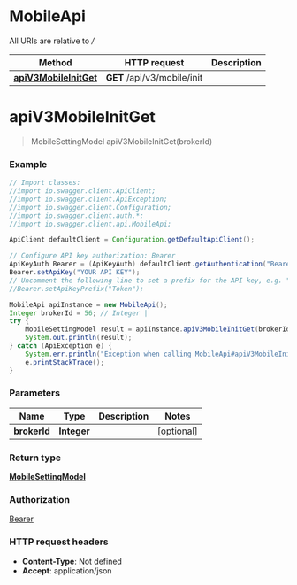 # MobileApi

All URIs are relative to */*

Method | HTTP request | Description
------------- | ------------- | -------------
[**apiV3MobileInitGet**](MobileApi.md#apiV3MobileInitGet) | **GET** /api/v3/mobile/init | 

<a name="apiV3MobileInitGet"></a>
# **apiV3MobileInitGet**
> MobileSettingModel apiV3MobileInitGet(brokerId)



### Example
```java
// Import classes:
//import io.swagger.client.ApiClient;
//import io.swagger.client.ApiException;
//import io.swagger.client.Configuration;
//import io.swagger.client.auth.*;
//import io.swagger.client.api.MobileApi;

ApiClient defaultClient = Configuration.getDefaultApiClient();

// Configure API key authorization: Bearer
ApiKeyAuth Bearer = (ApiKeyAuth) defaultClient.getAuthentication("Bearer");
Bearer.setApiKey("YOUR API KEY");
// Uncomment the following line to set a prefix for the API key, e.g. "Token" (defaults to null)
//Bearer.setApiKeyPrefix("Token");

MobileApi apiInstance = new MobileApi();
Integer brokerId = 56; // Integer | 
try {
    MobileSettingModel result = apiInstance.apiV3MobileInitGet(brokerId);
    System.out.println(result);
} catch (ApiException e) {
    System.err.println("Exception when calling MobileApi#apiV3MobileInitGet");
    e.printStackTrace();
}
```

### Parameters

Name | Type | Description  | Notes
------------- | ------------- | ------------- | -------------
 **brokerId** | **Integer**|  | [optional]

### Return type

[**MobileSettingModel**](MobileSettingModel.md)

### Authorization

[Bearer](../README.md#Bearer)

### HTTP request headers

 - **Content-Type**: Not defined
 - **Accept**: application/json

